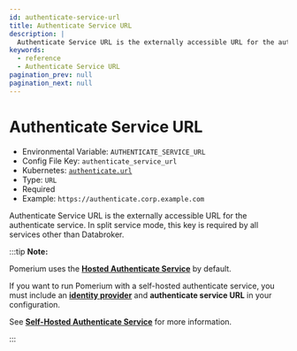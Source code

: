 ```yaml
---
id: authenticate-service-url
title: Authenticate Service URL
description: |
  Authenticate Service URL is the externally accessible URL for the authenticate service.
keywords:
  - reference
  - Authenticate Service URL
pagination_prev: null
pagination_next: null
---
```


# Authenticate Service URL

- Environmental Variable: `AUTHENTICATE_SERVICE_URL`
- Config File Key: `authenticate_service_url`
- Kubernetes: [`authenticate.url`](/docs/deploying/k8s/reference#authenticate)
- Type: `URL`
- Required
- Example: `https://authenticate.corp.example.com`

Authenticate Service URL is the externally accessible URL for the authenticate service. In split service mode, this key is required by all services other than Databroker.

:::tip **Note:**

Pomerium uses the [**Hosted Authenticate Service**](/docs/capabilities/hosted-authenticate-service) by default.

If you want to run Pomerium with a self-hosted authenticate service, you must include an [**identity provider**](/docs/identity-providers) and **authenticate service URL** in your configuration.

See [**Self-Hosted Authenticate Service**](/docs/capabilities/self-hosted-authenticate-service) for more information.

:::
